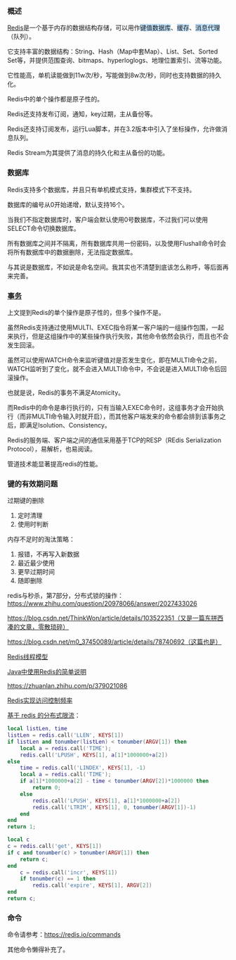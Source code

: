 ### 概述

[Redis](https://www.runoob.com/redis/redis-data-types.html)是一个基于内存的数据结构存储，可以用作<span style=background:#c2e2ff>键值数据库</span>、<span style=background:#c2e2ff>缓存</span>、<span style=background:#c2e2ff>消息代理</span>（队列）。

它支持丰富的数据结构：String、Hash（Map中套Map）、List、Set、Sorted Set等，并提供范围查询、bitmaps、hyperloglogs、地理位置索引、流等功能。

它性能高，单机读能做到11w次/秒，写能做到8w次/秒，同时也支持数据的持久化。

Redis中的单个操作都是原子性的。

Redis还支持发布订阅，通知，key过期，主从备份等。

Redis还支持订阅发布，运行Lua脚本，并在3.2版本中引入了坐标操作，允许做消息队列。

Redis Stream为其提供了消息的持久化和主从备份的功能。



### 数据库

Redis支持多个数据库，并且只有单机模式支持，集群模式下不支持。

数据库的编号从0开始递增，默认支持16个。

当我们不指定数据库时，客户端会默认使用0号数据库，不过我们可以使用SELECT命令切换数据库。

所有数据库之间并不隔离，所有数据库共用一份密码，以及使用Flushall命令时会将所有数据库中的数据删除，无法指定数据库。

与其说是数据库，不如说是命名空间。我其实也不清楚到底该怎么称呼，等后面再来完善。



### [事务](https://www.runoob.com/redis/redis-data-types.html)

上文提到Redis的单个操作是原子性的，但多个操作不是。

虽然Redis支持通过使用MULTI、EXEC指令将某一客户端的一组操作包围，一起来执行，但是这组操作中的某些操作执行失败，其他命令依然会执行，而且也不会发生回滚。

虽然可以使用WATCH命令来监听键值对是否发生变化，即在MULTI命令之前，WATCH监听到了变化，就不会进入MULTI命令中，不会说是进入MULTI命令后回滚操作。

也就是说，Redis的事务不满足Atomicity。

而Redis中的命令是串行执行的，只有当输入EXEC命令时，这组事务才会开始执行（而非MULTI命令输入时就开启），而其他客户端发来的命令都会排到该事务之后，即满足Isolution、Consistency。

Redis的服务端、客户端之间的通信采用基于TCP的RESP（REdis Serialization Protocol），易解析，也易阅读。

管道技术能显著提高redis的性能。



### 键的有效期问题

过期键的删除

1. 定时清理
2. 使用时判断

内存不足时的淘汰策略：

1. 报错，不再写入新数据
2. 最近最少使用
3. 更早过期时间
4. 随即删除



redis与秒杀，第7部分，分布式锁的操作：https://www.zhihu.com/question/20978066/answer/2027433026

https://blog.csdn.net/ThinkWon/article/details/103522351（又是一篇东拼西凑的文章，零散琐碎）

https://blog.csdn.net/m0_37450089/article/details/78740692（这篇也是）

[Redis线程模型](https://www.cnblogs.com/barrywxx/p/8570821.html)

[Java中使用Redis的简单说明](https://www.cnblogs.com/edisonfeng/p/3571870.html)

https://zhuanlan.zhihu.com/p/379021086

[Redis实现访问控制频率](https://www.cnblogs.com/duanxz/p/4494072.html)

[基于 redis 的分布式限流](https://www.cnblogs.com/duanxz/p/4123068.html#c-2)：

```lua
local listLen, time
listLen = redis.call('LLEN', KEYS[1])
if listLen and tonumber(listLen) < tonumber(ARGV[1]) then
    local a = redis.call('TIME');
    redis.call('LPUSH', KEYS[1], a[1]*1000000+a[2])
else
    time = redis.call('LINDEX', KEYS[1], -1)
    local a = redis.call('TIME');
    if a[1]*1000000+a[2] - time < tonumber(ARGV[2])*1000000 then
        return 0;
    else
        redis.call('LPUSH', KEYS[1], a[1]*1000000+a[2])
        redis.call('LTRIM', KEYS[1], 0, tonumber(ARGV[1])-1)
    end
end
return 1;
```

```lua
local c
c = redis.call('get', KEYS[1])
if c and tonumber(c) > tonumber(ARGV[1]) then
    return c;
end
    c = redis.call('incr', KEYS[1])
    if tonumber(c) == 1 then
        redis.call('expire', KEYS[1], ARGV[2])
end
return c;
```



### 命令

命令请参考：https://redis.io/commands

其他命令懒得补充了。
